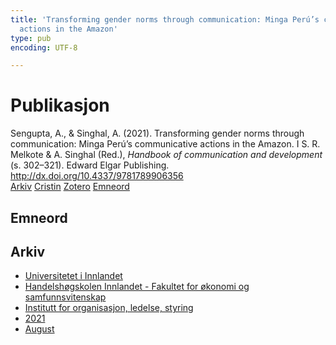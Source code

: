 ```yaml
---
title: 'Transforming gender norms through communication: Minga Perú’s communicative
  actions in the Amazon'
type: pub
encoding: UTF-8

---
```

<h1>Publikasjon</h1>
<article id="csl-bib-container-23KMUXJY" class="csl-bib-container">
  <div class="csl-bib-body"> <div class="csl-entry">Sengupta, A., &#38; Singhal, A. (2021). Transforming gender norms through communication: Minga Perú’s communicative actions in the Amazon. I S. R. Melkote &#38; A. Singhal (Red.), <i>Handbook of communication and development</i> (s. 302–321). Edward Elgar Publishing. <a href="http://dx.doi.org/10.4337/9781789906356">http://dx.doi.org/10.4337/9781789906356</a></div> </div>
  <div class="csl-bib-buttons">
    <a href="#taxonomy-article-23KMUXJY" alt="archive" class="csl-bib-button">Arkiv</a>
    <a href="https://app.cristin.no/results/show.jsf?id=1928531" alt="Cristin" class="csl-bib-button">Cristin</a>
    <a href="http://zotero.org/groups/5881554/items/23KMUXJY" alt="Zotero" class="csl-bib-button">Zotero</a>
    <a href="#keywords-article-23KMUXJY" alt="keywords" class="csl-bib-button">Emneord</a>
  </div>
  <div id="csl-bib-meta-container-23KMUXJY"></div>
</article>
<div id="csl-bib-meta-23KMUXJY" class="csl-bib-meta">
  <article id="keywords-article-23KMUXJY" class="keywords-article">
    <h1>Emneord</h1>
    
  </article>
  <article id="taxonomy-article-23KMUXJY" class="taxonomy-article">
    <h1>Arkiv</h1>
    <ul>
      <li><a href="{{< params subfolder >}}nn/archive/?key=3DCRN523">Universitetet i Innlandet</a></li>
      <li><a href="{{< params subfolder >}}nn/archive/?key=DU8Q9LN9">Handelshøgskolen Innlandet - Fakultet for økonomi og samfunnsvitenskap</a></li>
      <li><a href="{{< params subfolder >}}nn/archive/?key=4LUWR3ZM">Institutt for organisasjon, ledelse, styring</a></li>
      <li><a href="{{< params subfolder >}}nn/archive/?key=8VQBC64H">2021</a></li>
      <li><a href="{{< params subfolder >}}nn/archive/?key=L4PN3CBI">August</a></li>
    </ul>
  </article>
</div>

